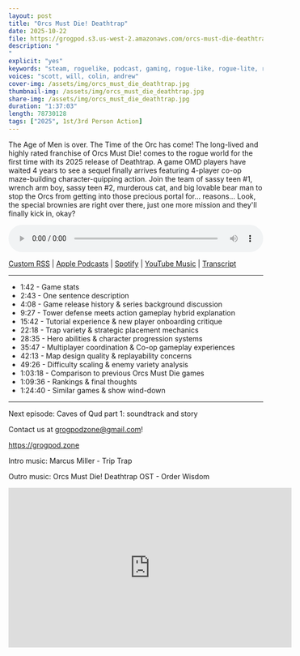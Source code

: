 ```yaml
---
layout: post
title: "Orcs Must Die! Deathtrap"
date: 2025-10-22
file: https://grogpod.s3.us-west-2.amazonaws.com/orcs-must-die-deathtrap.mp3
description: "
"
explicit: "yes" 
keywords: "steam, roguelike, podcast, gaming, rogue-like, rogue-lite, roguelite, tribes, starsiege, deadzone"
voices: "scott, will, colin, andrew"
cover-img: /assets/img/orcs_must_die_deathtrap.jpg
thumbnail-img: /assets/img/orcs_must_die_deathtrap.jpg
share-img: /assets/img/orcs_must_die_deathtrap.jpg
duration: "1:37:03"
length: 78730128   
tags: ["2025", 1st/3rd Person Action]
---
```


The Age of Men is over. The Time of the Orc has come! The long-lived and highly rated franchise of Orcs Must Die! comes to the rogue world for the first time with its 2025 release of Deathtrap. A game OMD players have waited 4 years to see a sequel finally arrives featuring 4-player co-op maze-building character-quipping action. Join the team of sassy teen #1, wrench arm boy, sassy teen #2, murderous cat, and big lovable bear man to stop the Orcs from getting into those precious portal for... reasons... Look, the special brownies are right over there, just one more mission and they'll finally kick in, okay?

<div class="container">
  <audio controls style="width: 100%;">
    <source src="https://grogpod.s3.us-west-2.amazonaws.com/orcs-must-die-deathtrap.mp3">
  </audio>
</div>

[Custom RSS](https://grogpod.zone/feed.xml) | [Apple Podcasts](https://podcasts.apple.com/us/podcast/orcs-must-die-deathtrap/id1650474911?i=1000732929288) | [Spotify](https://open.spotify.com/episode/0Z7ckEGhqvpVrE7xjzj0cc) | [YouTube Music](https://music.youtube.com/playlist?list=PL-ShOmyMvd4jYFChE6tgj0JYG8RKK4xe0) | [Transcript](https://github.com/ScottBurger/going_rogue_podcast/blob/master/docs/transcripts/orcs_must_die_deathtrap.txt)


---

* 1:42 - Game stats
* 2:43 - One sentence description
* 4:08 - Game release history & series background discussion
* 9:27 - Tower defense meets action gameplay hybrid explanation
* 15:42 - Tutorial experience & new player onboarding critique
* 22:18 - Trap variety & strategic placement mechanics
* 28:35 - Hero abilities & character progression systems
* 35:47 - Multiplayer coordination & Co-op gameplay experiences
* 42:13 - Map design quality & replayability concerns
* 49:26 - Difficulty scaling & enemy variety analysis
* 1:03:18 - Comparison to previous Orcs Must Die games
* 1:09:36 - Rankings & final thoughts
* 1:24:40 - Similar games & show wind-down
  
---

Next episode: Caves of Qud part 1: soundtrack and story

Contact us at grogpodzone@gmail.com!

https://grogpod.zone

Intro music: Marcus Miller - Trip Trap

Outro music: Orcs Must Die! Deathtrap OST - Order Wisdom


<div class="embed-responsive embed-responsive-16by9">
<iframe width="560" height="315" src="https://www.youtube.com/embed/nOWghR8YPq0" title="YouTube video player" frameborder="0" allow="accelerometer; autoplay; clipboard-write; encrypted-media; gyroscope; picture-in-picture" allowfullscreen></iframe>
</div>
